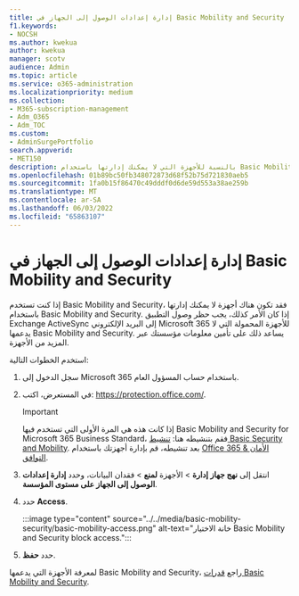 ```yaml
---
title: إدارة إعدادات الوصول إلى الجهاز في Basic Mobility and Security
f1.keywords:
- NOCSH
ms.author: kwekua
author: kwekua
manager: scotv
audience: Admin
ms.topic: article
ms.service: o365-administration
ms.localizationpriority: medium
ms.collection:
- M365-subscription-management
- Adm_O365
- Adm_TOC
ms.custom:
- AdminSurgePortfolio
search.appverid:
- MET150
description: بالنسبة للأجهزة التي لا يمكنك إدارتها باستخدام Basic Mobility and Security، يجب حظر وصول التطبيق Exchange ActiveSync إلى البريد الإلكتروني Microsoft 365.
ms.openlocfilehash: 01b89bc50fb348072873d68f52b75d721830aeb5
ms.sourcegitcommit: 1fa0b15f86470c49dddf0d6de59d553a38ae259b
ms.translationtype: MT
ms.contentlocale: ar-SA
ms.lasthandoff: 06/03/2022
ms.locfileid: "65863107"
---
```

# <a name="manage-device-access-settings-in-basic-mobility-and-security"></a>إدارة إعدادات الوصول إلى الجهاز في Basic Mobility and Security

إذا كنت تستخدم Basic Mobility and Security، فقد تكون هناك أجهزة لا يمكنك إدارتها باستخدام Basic Mobility and Security. إذا كان الأمر كذلك، يجب حظر وصول التطبيق Exchange ActiveSync إلى البريد الإلكتروني Microsoft 365 للأجهزة المحمولة التي لا يدعمها Basic Mobility and Security. يساعد ذلك على تأمين معلومات مؤسستك عبر المزيد من الأجهزة.

استخدم الخطوات التالية:

1. سجل الدخول إلى Microsoft 365 باستخدام حساب المسؤول العام.

2. في المستعرض، اكتب: <https://protection.office.com/>.

    > [!IMPORTANT]
    > إذا كانت هذه هي المرة الأولى التي تستخدم فيها Basic Mobility and Security for Microsoft 365 Business Standard، فقم بتنشيطه هنا: [تنشيط Basic Security and Mobility](https://admin.microsoft.com/EAdmin/Device/IntuneInventory.aspx). بعد تنشيطه، قم بإدارة أجهزتك باستخدام [Office 365 الأمان & التوافق](https://protection.office.com/).

3. انتقل إلى **نهج جهاز** **إدارة** \> الأجهزة **لمنع** \> فقدان البيانات، وحدد **إدارة إعدادات الوصول إلى الجهاز على مستوى المؤسسة**.

4. حدد **Access**.

    :::image type="content" source="../../media/basic-mobility-security/basic-mobility-access.png" alt-text="خانة الاختيار Basic Mobility and Security block access.":::

5. حدد **حفظ**.

لمعرفة الأجهزة التي يدعمها Basic Mobility and Security، راجع [قدرات Basic Mobility and Security](capabilities.md).
